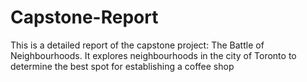 # Capstone-Report
This is a detailed report of the capstone project: The Battle of Neighbourhoods. It explores neighbourhoods in the city of Toronto to determine the best spot for establishing a coffee shop
